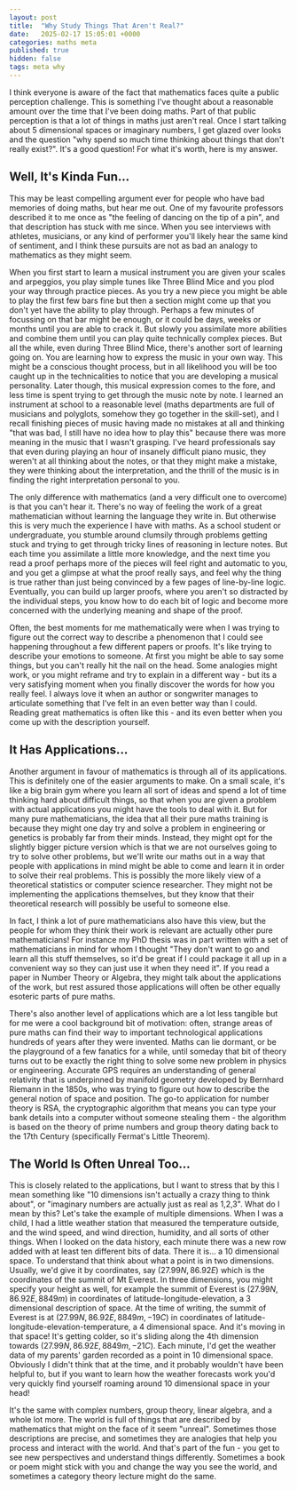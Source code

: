```yaml
---
layout: post
title:  "Why Study Things That Aren't Real?"
date:   2025-02-17 15:05:01 +0000
categories: maths meta
published: true
hidden: false
tags: meta why
---
```


I think everyone is aware of the fact that mathematics faces quite a public perception challenge. This is something I've thought about a reasonable amount over the time that I've been doing maths. Part of that public perception is that a lot of things in maths just aren't real. Once I start talking about 5 dimensional spaces or imaginary numbers, I get glazed over looks and the question "why spend so much time thinking about things that don't really exist?". It's a good question! For what it's worth, here is my answer.

## Well, It's Kinda Fun...

This may be least compelling argument ever for people who have bad memories of doing maths, but hear me out. One of my favourite professors described it to me once as "the feeling of dancing on the tip of a pin", and that description has stuck with me since. When you see interviews with athletes, musicians, or any kind of performer you'll likely hear the same kind of sentiment, and I think these pursuits are not as bad an analogy to mathematics as they might seem. 

When you first start to learn a musical instrument you are given your scales and arpeggios, you play simple tunes like Three Blind Mice and you plod your way through practice pieces. As you try a new piece you might be able to play the first few bars fine but then a section might come up that you don't yet have the ability to play through. Perhaps a few minutes of focussing on that bar might be enough, or it could be days, weeks or months until you are able to crack it. But slowly you assimilate more abilities and combine them until you can play quite technically complex pieces. But all the while, even during Three Blind Mice, there's another sort of learning going on. You are learning how to express the music in your own way. This might be a conscious thought process, but in all likelihood you will be too caught up in the technicalities to notice that you are developing a musical personality. Later though, this musical expression comes to the fore, and less time is spent trying to get through the music note by note. I learned an instrument at school to a reasonable level (maths departments are full of musicians and polyglots, somehow they go together in the skill-set), and I recall finishing pieces of music having made no mistakes at all and thinking "that was bad, I still have no idea how to play this" because there was more meaning in the music that I wasn't grasping. I've heard professionals say that even during playing an hour of insanely difficult piano music, they weren't at all thinking about the notes, or that they might make a mistake, they were thinking about the interpretation, and the thrill of the music is in finding the right interpretation personal to you.

The only difference with mathematics (and a very difficult one to overcome) is that you can't hear it. There's no way of feeling the work of a great mathematician without learning the language they write in. But otherwise this is very much the experience I have with maths. As a school student or undergraduate, you stumble around clumsily through problems getting stuck and trying to get through tricky lines of reasoning in lecture notes. But each time you assimilate a little more knowledge, and the next time you read a proof perhaps more of the pieces will feel right and automatic to you, and you get a glimpse at what the proof really says, and feel why the thing is true rather than just being convinced by a few pages of line-by-line logic. Eventually, you can build up larger proofs, where you aren't so distracted by the individual steps, you know how to do each bit of logic and become more concerned with the underlying meaning and shape of the proof. 

Often, the best moments for me mathematically were when I was trying to figure out the correct way to describe a phenomenon that I could see happening throughout a few different papers or proofs. It's like trying to describe your emotions to someone. At first you might be able to say some things, but you can't really hit the nail on the head. Some analogies might work, or you might reframe and try to explain in a different way - but its a very satisfying moment when you finally discover the words for how you really feel. I always love it when an author or songwriter manages to articulate something that I've felt in an even better way than I could. Reading great mathematics is often like this - and its even better when you come up with the description yourself.

## It Has Applications...

Another argument in favour of mathematics is through all of its applications. This is definitely one of the easier arguments to make. On a small scale, it's like a big brain gym where you learn all sort of ideas and spend a lot of time thinking hard about difficult things, so that when you are given a problem with actual applications you might have the tools to deal with it. But for many pure mathematicians, the idea that all their pure maths training is because they might one day try and solve a problem in engineering or genetics is probably far from their minds. Instead, they might opt for the slightly bigger picture version which is that we are not ourselves going to try to solve other problems, but we'll write our maths out in a way that people with applications in mind might be able to come and learn it in order to solve their real problems. This is possibly the more likely view of a theoretical statistics or computer science researcher. They might not be implementing the applications themselves, but they know that their theoretical research will possibly be useful to someone else. 

In fact, I think a lot of pure mathematicians also have this view, but the people for whom they think their work is relevant are actually other pure mathematicians! For instance my PhD thesis was in part written with a set of mathematicians in mind for whom I thought "They don't want to go and learn all this stuff themselves, so it'd be great if I could package it all up in a convenient way so they can just use it when they need it". If you read a paper in Number Theory or Algebra, they might talk about the applications of the work, but rest assured those applications will often be other equally esoteric parts of pure maths.

There's also another level of applications which are a lot less tangible but for me were a cool background bit of motivation: often, strange areas of pure maths can find their way to important technological applications hundreds of years after they were invented. Maths can lie dormant, or be the playground of a few fanatics for a while, until someday that bit of theory turns out to be exactly the right thing to solve some new problem in physics or engineering. Accurate GPS requires an understanding of general relativity that is underpinned by manifold geometry developed by Bernhard Riemann in the 1850s, who was trying to figure out how to describe the general notion of space and position. The go-to application for number theory is RSA, the cryptographic algorithm that means you can type your bank details into a computer without someone stealing them - the algorithm is based on the theory of prime numbers and group theory dating back to the 17th Century (specifically Fermat's Little Theorem).

## The World Is Often Unreal Too...

This is closely related to the applications, but I want to stress that by this I mean something like "10 dimensions isn't actually a crazy thing to think about", or "imaginary numbers are actually just as real as 1,2,3". What do I mean by this? Let's take the example of multiple dimensions. When I was a child, I had a little weather station that measured the temperature outside, and the wind speed, and wind direction, humidity, and all sorts of other things. When I looked on the data history, each minute there was a new row added with at least ten different bits of data. There it is... a 10 dimensional space. To understand that think about what a point is in two dimensions. Usually, we'd give it by coordinates, say $(27.99 N, 86.92 E)$ which is the coordinates of the summit of Mt Everest. In three dimensions, you might specify your height as well, for example the summit of Everest is $(27.99 N,86.92 E, 8849m)$ in coordinates of latitude-longitude-elevation, a 3 dimensional description of space. At the time of writing, the summit of Everest is at $(27.99 N, 86.92 E, 8849m, -19 C)$ in coordinates of latitude-longitude-elevation-temperature, a 4 dimensional space. And it's moving in that space! It's getting colder, so it's sliding along the 4th dimension towards $(27.99 N, 86.92 E, 8849m, -21 C)$. Each minute, I'd get the weather data of my parents' garden recorded as a point in 10 dimensional space. Obviously I didn't think that at the time, and it probably wouldn't have been helpful to, but if you want to learn how the weather forecasts work you'd very quickly find yourself roaming around 10 dimensional space in your head!

It's the same with complex numbers, group theory, linear algebra, and a whole lot more. The world is full of things that are described by mathematics that might on the face of it seem "unreal". Sometimes those descriptions are precise, and sometimes they are analogies that help you process and interact with the world. And that's part of the fun - you get to see new perspectives and understand things differently. Sometimes a book or poem might stick with you and change the way you see the world, and sometimes a category theory lecture might do the same.

